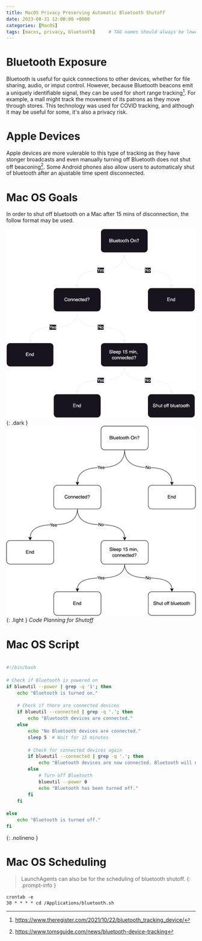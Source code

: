 ```yaml
---
title: MacOS Privacy Preserving Automatic Bluetooth Shutoff
date: 2023-08-31 12:00:00 +0800
categories: [MacOS]
tags: [macos, privacy, bluetooth]     # TAG names should always be lowercase
---
```


# Bluetooth Exposure

Bluetooth is useful for quick connections to other devices, whether for file sharing, audio, or imput control. However, because Bluetooth beacons emit a uniquely identifiable signal, they can be used for short range tracking[^Footnote-1]. For example, a mall might track the movement of its patrons as they move through stores. This technology was used for COVID tracking, and although it may be useful for some, it's also a privacy risk. 

# Apple Devices

Apple devices are more vulerable to this type of tracking as they have stonger broadcasts and even manually turning off Bluetooth does not shut off beaconing[^Footnote-2]. Some Android phones also allow users to automaticaly shut of bluetooth after an ajustable time spent disconnected. 

# Mac OS Goals

In order to shut off bluetooth on a Mac after 15 mins of disconnection, the follow format may be used. 

![Dark View](https://raw.githubusercontent.com/ColoursofOSINT/ColoursofOSINT.github.io/master/assets/img/images/Bluetooth.png){: .dark }
![Light View](https://raw.githubusercontent.com/ColoursofOSINT/ColoursofOSINT.github.io/master/assets/img/images/Bluetooth.drawio.png){: .light }
_Code Planning for Shutoff_

# Mac OS Script
```bash

#!/bin/bash

# Check if Bluetooth is powered on
if blueutil --power | grep -q '1'; then
    echo "Bluetooth is turned on."

    # Check if there are connected devices
    if blueutil --connected | grep -q '.'; then
        echo "Bluetooth devices are connected."
    else
        echo "No Bluetooth devices are connected."
        sleep 5  # Wait for 15 minutes
        
        # Check for connected devices again
        if blueutil --connected | grep -q '.'; then
            echo "Bluetooth devices are now connected. Bluetooth will not be turned off."
        else
            # Turn off Bluetooth
            blueutil --power 0
            echo "Bluetooth has been turned off."
        fi
    fi

else
    echo "Bluetooth is turned off."
fi

```
{: .nolineno }

# Mac OS Scheduling 
> LaunchAgents can also be for the scheduling of bluetooth shutoff.
{: .prompt-info } 

```
crontab -e
30 * * * * cd /Applications/bluetooth.sh
```

[^Footnote-1]: https://www.theregister.com/2021/10/22/bluetooth_tracking_device/
[^Footnote-2]: https://www.tomsguide.com/news/bluetooth-device-tracking
